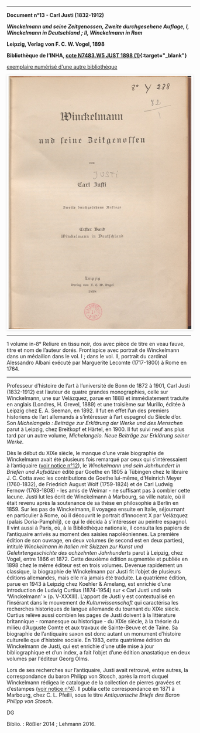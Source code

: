 ﻿***

**Document n°13 - Carl Justi (1832-1912)**

**_Winckelmann und seine Zeitgenossen, Zweite durchgesehene Auflage, I, Winckelmann in Deutschland ; II, Winckelmann in Rom_**

**Leipzig, Verlag von F. C. W. Vogel, 1898**

**Bibliothèque de l’INHA, [cote N7483.W5 JUST 1898 (1)](http://bibliotheque.inha.fr/iguana/www.main.cls?surl=search#RecordId=1.117769){:target="_blank"}**

[exemplaire numérisé d'une autre bibliothèque](http://digi.ub.uni-heidelberg.de/diglit/justi1866bd1)


<div class="carousel">
   <div class="carousel-inner">
      <input name="carousel" class="carousel-open" id="carousel-1" aria-hidden="true" type="radio" hidden="true" Checked/>
      <div class="carousel-item">
<img class="pic" src="./img/doc13/doc13_1.jpg">
      </div>
      <input name="carousel" class="carousel-open" id="carousel-2" aria-hidden="true" type="radio" hidden="true"/>
      <div class="carousel-item">
  <img class="pic" src="./img/doc13/doc13_2.jpg">
      </div>
      <input name="carousel" class="carousel-open" id="carousel-3" aria-hidden="true" type="radio" hidden="true"/>
      <div class="carousel-item">
<img class="pic" src="./img/doc13/doc13_3.jpg">
      </div>
      <label class="carousel-control prev control-1" for="carousel-3">‹</label>
      <label class="carousel-control next control-1" for="carousel-2">›</label>
      <label class="carousel-control prev control-2" for="carousel-1">‹</label>
      <label class="carousel-control next control-2" for="carousel-3">›</label>
      <label class="carousel-control prev control-3" for="carousel-2">‹</label>
      <label class="carousel-control next control-3" for="carousel-1">›</label>

      <ol class="carousel-indicators">
         <li>
            <label class="carousel-bullet" for="carousel-1">●</label>
            <div class="carousel-preview">
              <img src="./img/doc13/doc13_1.jpg" />
            </div>
         </li>
         <li>
            <label class="carousel-bullet" for="carousel-2">●</label>
            <div class="carousel-preview">
              <img src="./img/doc13/doc13_2.jpg" />
            </div>
          </li>  
         <li>
            <label class="carousel-bullet" for="carousel-3">●</label>
            <div class="carousel-preview">
              <img src="./img/doc13/doc13_3.jpg" />
            </div>
         </li>
    </ol>
</div>
</div>

***



1 volume in-8°
Reliure en tissu noir, dos avec pièce de titre en veau fauve, titre et nom de l’auteur dorés.
Frontispice avec portrait de Winckelmann dans un médaillon dans le vol. I ; dans le vol. II, portrait du cardinal Alessandro Albani exécuté par Marguerite Lecomte (1717-1800) à Rome en 1764.

***

Professeur d’histoire de l’art à l’université de Bonn de 1872 à 1901, Carl Justi (1832-1912) est l’auteur de quatre grandes monographies, celle sur Winckelmann, une sur Velázquez, parue en 1888 et immédiatement traduite en anglais (Londres, H. Grevel, 1889) et une troisième sur Murillo, éditée à Leipzig chez E. A. Seeman, en 1892. Il fut en effet l’un des premiers historiens de l’art allemands à s’intéresser à l’art espagnol du Siècle d’or. Son _Michelangelo : Beiträge zur Erklärung der Werke und des Menschen_ parut à Leipzig, chez Breitkopf et Härtel, en 1900. Il fut suivi neuf ans plus tard par un autre volume, _Michelangelo. Neue Beiträge zur Erklärung seiner Werke_.

Dès le début du XIXe siècle, le manque d’une vraie biographie de Winckelmann avait été plusieurs fois remarqué par ceux qui s’intéressaient à l’antiquaire ([voir notice n°12](./document12.md)), le _Winckelmann und sein Jahrhundert in Briefen und Aufsätzen_ édité par Goethe en 1805 à Tübingen chez le libraire J. C. Cotta avec les contributions de Goethe lui-même, d’Heinrich Meyer (1760-1832), de Friedrich August Wolf (1759-1824) et de Carl Ludwig Fernow (1763-1808) - les amis de Weimar - ne suffisant pas à combler cette lacune. Justi lut les écrit de Winckelmann à Marbourg, sa ville natale, où il était revenu après la soutenance de sa thèse en philosophie à Berlin en 1859. Sur les pas de Winckelmann, il voyagea ensuite en Italie, séjournant en particulier à Rome, où il découvrit le portrait d’Innocent X par Velázquez (palais Doria-Pamphilj), ce qui le décida à s’intéresser au peintre espagnol. Il vint aussi à Paris, où, à la Bibliothèque nationale, il consulta les papiers de l’antiquaire arrivés au moment des saisies napoléoniennes. La première édition de son ouvrage, en deux volumes (le second est en deux parties), intitulé _Winckelmann in Italien mit Skizzen zur Kunst und Gelehrtengeschichte des achzehnten Jahrhunderts_ parut à Leipzig, chez Vogel, entre 1866 et 1872. Cette deuxième édition augmentée et publiée en 1898 chez le même éditeur est en trois volumes. Devenue rapidement un classique, la biographie de Winckelmann par Justi fit l’objet de plusieurs éditions allemandes, mais elle n’a jamais été traduite. La quatrième édition, parue en 1943 à Leipzig chez Koehler & Amelang, est enrichie d’une introduction de Ludwig Curtius (1874-1954) sur « Carl Justi und sein ‘Winckelmann’ » (p. V-XXXIII). L’apport de Justi y est contextualisé en l’insérant dans le mouvement de _Kulturwissenschaft_ qui caractérisa les recherches historiques de langue allemande du tournant du XIXe siècle. Curtius relève aussi combien les pages de Justi doivent à la littérature britannique -  romanesque ou historique - du XIXe siècle, à la théorie du milieu d’Auguste Comte et aux travaux de Sainte-Beuve et de Taine. Sa biographie de l’antiquaire saxon est donc autant un monument d’histoire culturelle que d’histoire sociale. En 1983, cette quatrième édition du Winckelmann de Justi, qui est enrichie d’une utile mise à jour bibliographique et d’un index, a fait l’objet d’une édition anastatique en deux volumes par l'éditeur Georg Olms.

Lors de ses recherches sur l’antiquaire, Justi avait retrouvé, entre autres, la correspondance du baron Philipp von Stosch, après la mort duquel Winckelmann rédigea le catalogue de la collection de pierres gravées et d’estampes ([voir notice n°4](./document4.md)). Il publia cette correspondance en 1871 à Marbourg, chez C. L. Pfeilii, sous le titre _Antiquarische Briefe des Baron Philipp von Stosch_.

DG

Biblio. : Rößler 2014 ; Lehmann 2016.


<style type="text/css">
.pic {
  width:100%;
  height:100%;
}
.carousel {
    border-style:solid;
    border-width:1px;
    border-color:rgba(0, 0, 0, 0.05);
    box-shadow: 0px 1px 6px rgba(0, 0, 0, 0.1);
    width:100%;
    height:690px;
  border-width:3px;
  border-radius:2px;
  border-color:#FCFCFC;
}

.carousel-inner {
    position: relative;
    overflow: hidden;
    width: 500px;
      height: 100%;
      margin-left: auto;
      margin-right: auto;
}

.carousel-open:checked + .carousel-item {
    position: absolute;
    opacity: 100;
    background-color:black;
    width:100%;
    height:690px;
}

.carousel-item {
    position: absolute;
    opacity: 0;
    text-align:center;
}

.carousel-control {
  width: 150px;
  height: 150px;
  padding:0px;
  border-radius: 50%;
  background: rgba(255, 255, 255, 0);
  border: 2px solid rgba(255, 255, 255, 0.9);
  background-clip: content-box;
  margin:0 auto;
  color:rgba(255, 255, 255, 0.9);

    cursor: pointer;
    display: none;
    font-size: 30px;
    height: 40px;
    line-height: 25px;
    position: absolute;
    top: 50%;
    -webkit-transform: translate(0, -50%);
    cursor: pointer;
    -ms-transform: translate(0, -50%);
    transform: translate(0, -50%);
    text-align: center;
    width: 30px;
    height:30px;
    z-index: 10;
}

.carousel-control.prev {
    left: 2%;
}

.carousel-control.next {
    right: 2%;
}

.carousel-control:hover {
    color: #4F94CD;
    background-color:rgba(255, 255, 255, 0.9);
}
 .carousel-control:hover:after {
  content: '';
  position: absolute;
  border-radius:50%;
  background:transparent;
  border: 1.5px solid rgba(255, 255, 255, 0.1);
  background:rgba(255, 255, 255, 0.1);
  top: -4px;
  left: -5px;
  right: -5px;
  bottom: -5px;
  z-index: -5;
}

#carousel-1:checked ~ .control-1,
#carousel-2:checked ~ .control-2,
#carousel-3:checked ~ .control-3{
    display: block;
}

.carousel-indicators {
    margin: 0;
    padding: 2px;
    position: absolute;
    bottom: -4.5px;
    left: 0;
    right: 0;
    text-align: center;
}

.carousel-indicators li {
    display: inline-block;
    margin: 0 5px;
    position: relative;

    /*You are required to do this*/
}
.carousel-indicators .carousel-preview {
    position: absolute;
    width: 108px;
    top: -0;
    left: 50%;
    margin-left: -52px;
    height:0px;
    transition:0 all;
    overflow: hidden;
}
.carousel-indicators .carousel-preview img {
    max-width:40px;
    max-height:80px;
    padding: 2px;
    background-color: white;
}
.carousel-indicators li:hover .carousel-preview {
    height:54px;
    top:-50px;
    transition:0.5s all;
}
.carousel-bullet {
    color: rgba(255, 255, 255, 0.7);
    cursor: pointer;
    font-size: 20px;
}

.carousel-bullet:hover {
    color: rgba(255, 255, 255, 0.9);
}

.HRConnectImage
{width:375px;
padding-top:50px;
display:inline-block;}

#carousel-1:checked ~ .control-1 ~ .carousel-indicators li:nth-child(1) .carousel-bullet,
#carousel-2:checked ~ .control-2 ~ .carousel-indicators li:nth-child(2) .carousel-bullet,
#carousel-3:checked ~ .control-3 ~ .carousel-indicators li:nth-child(3) .carousel-bullet{
    color: rgba(255, 255, 255, 0.9);
}

#title {
    width: 100%;
    position: absolute;
    padding: 0px;
    margin: 0px auto;
    text-align: center;
    font-size: 27px;
    color: rgba(255, 255, 255, 1);
    font-family: 'Open Sans', sans-serif;
    z-index: 9999;
    text-shadow: 0px 1px 2px rgba(0, 0, 0, 0.33), -1px 0px 2px rgba(255, 255, 255, 0);
}

#p
{
text-align:center;
font-weight:bold;}


.carousel-control { opacity: 0; }
.carousel:hover .carousel-control { opacity: 1; }
</style>

